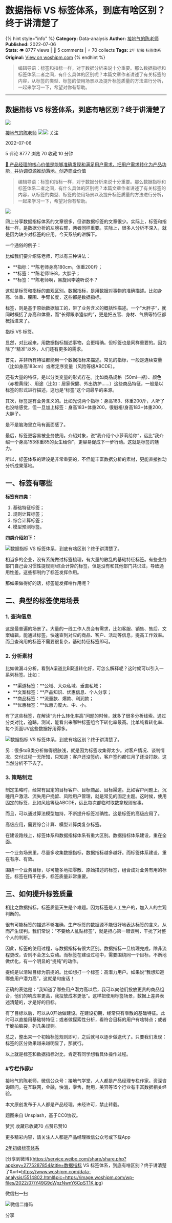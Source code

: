 # 数据指标 VS 标签体系，到底有啥区别？终于讲清楚了
{% hint style="info" %}
**Category:** Data-analysis
**Author:** [接地气的陈老师](https://www.woshipm.com/u/773891)
**Published:** 2022-07-06  
**Stats:** 👁️ 8777 views | 💬 5 comments | ⭐ 70 collects
**Tags:** `2年` `初级` `标签体系`
**Original:** [View on woshipm.com](https://www.woshipm.com/data-analysis/5514802.html)
{% endhint %}
> 编辑导语：标签和指标一样，对于数据分析来说十分重要。那么数据指标和标签体系二者之间，有什么具体的区别呢？本篇文章作者讲述了有关标签的内容，从标签的类型、标签的使用场景以及提升标签质量的方法进行分析，一起来学习一下，希望对你有帮助。

---

## 数据指标 VS 标签体系，到底有啥区别？终于讲清楚了

[![](https://image.woshipm.com/wp-files/2019/08/0GkAbc8ZooEsibtWEUNO.png!/both/72x72)](https://www.woshipm.com/u/773891)

[接地气的陈老师](https://www.woshipm.com/u/773891) ![](https://static.woshipm.com/tag/1121_1@2x.png)![](https://static.woshipm.com/tag/2103_1@2x.png) 关注

2022-07-06

5 评论 8777 浏览 70 收藏 10 分钟

[🔗 产品经理的核心价值是能够准确发现和满足用户需求，把用户需求转化为产品功能，并协调资源推动落地，创造商业价值](https://ke.qidianla.com/courses/90pm)

> 编辑导语：标签和指标一样，对于数据分析来说十分重要。那么数据指标和标签体系二者之间，有什么具体的区别呢？本篇文章作者讲述了有关标签的内容，从标签的类型、标签的使用场景以及提升标签质量的方法进行分析，一起来学习一下，希望对你有帮助。

![](https://image.woshipm.com/wp-files/2022/07/Y49G9oWpzNwnY6CpST1K.jpg)

网上分享数据指标体系的文章很多，但讲数据标签的文章很少。实际上，标签和指标一样，是数据分析的左膀右臂，两者同样重要。实际上，很多人分析不深入，就是因为缺少对标签的应用。今天系统的讲解下。

一个通俗的例子：

比如我们要介绍陈老师，可以有三种讲法：

*   **指标：**陈老师身高180cm，体重200斤；
*   **标签：**陈老师1米8，大胖子；
*   **标签：**陈老师啊，黑旋风李逵听说不？

这就是标签和指标的直观区别。数据指标，是用数据对事物的准确描述。比如身高、体重、腰围、手臂长度，这些都是数据指标。

标签，则是基于原始数据加工的，带了业务含义的概括性描述。一个“大胖子”，就同时概括了身高和体重，而“长得跟李逵似的”，更是把五官、身材、气质等特征都概括进来了。

指标 VS 标签。

显然，对比起来，用数据指标描述事物，会更精确。但标签也是同样重要的。因为除了“精准”以外，人们还有更多的需求。

首先，并非所有特征都能用一个数据指标来描述。常见的指标，一般是连续变量（比如身高183cm）或者定序变量（风险等级ABCDE）。

还有大量的特征，是以分类变量的形式存在。比如商品规格（50ml一瓶）、颜色（赤橙黄绿）、用途（比如：居家保健、外出防护……）这些商品特征，一般是以标签的形式进行描述，这也是“标签”这个词最早的来源。

其次，标签是有业务含义的。比如光说两个指标：身高183、体重200斤，人听了也没啥感觉，但一旦加上标签：身高183+体重200，很魁梧/身高183+体重200，大胖子。

是不是脑海里立马有画面感了。

最后，标签更容易被业务使用。介绍对象，说“我介绍个小萝莉给你”，远比“我介绍一个身高153体重85的女生给你”，更容易促成下一步行动。这就是标签的魅力。

所以，标签体系的建设是非常重要的，不但能丰富数据分析的素材，更能直接推动分析成果落地。

## 一、标签有哪些

**标签有四类：**

1.  基础特征标签；
2.  规则计算标签；
3.  综合计算标签；
4.  模型预测标签。

**四类介绍如下：**

![数据指标 VS 标签体系，到底有啥区别？终于讲清楚了。](https://image.woshipm.com/wp-files/2022/07/tre9b15BJFWEn7gg65tR.png)

相当多的企业，没有系统做过标签梳理，有大量的散乱的基础特征标签。有些业务部门自己会习惯性提规则/综合计算的标签，但是没有和其他部门共识过，导致通用性差。这些都制约了标签发挥作用。

那如果做得好的话，标签能发挥啥作用呢？

## 二、典型的标签使用场景

### 1\. 查询信息

这是最普遍的场景了。大量的一线工作人员会有需求，比如客服、销售、售后、文案编辑，能通过标签，快速查到对应的商品、客户、活动等信息，提高工作效率。而且查询用的标签不需要很复杂，基础特征标签即可。

### 2\. 分析素材

比如做漏斗分析，看到A渠道比B渠道转化好，可怎么解释呢？这时候可以引入一系列标签。比如：

*   **渠道标签：**公域、大众私域、垂直私域；
*   **文案标签：**产品知识、优惠信息、个人分享；
*   **商品标签：**流量款、爆款、利润款；
*   **优惠标签：**优惠力度大、中、小。

有了这些标签，在解读“为什么转化率高”问题的时候，就多了很多分析线索。通过分类对比，追踪，测试，能看出来哪种标签组合下转化率最高。比单纯看转化率、每个页面UV这些数据好用得多。

![数据指标 VS 标签体系，到底有啥区别？终于讲清楚了。](https://image.woshipm.com/wp-files/2022/07/6ZxjcW8BlB7DTq4WbVoV.png)

另：很多toB类分析做得很肤浅，就是因为标签收集得太少。对客户情况、谈判情况、交付过程一无所知，只知道：客户还没签约，客户签约都仨月了还没打款。这当然分析不下去了。

### 3\. 策略制定

制定策略时，经常有固定的目标客户、目标商品、目标渠道。比如客户问题上，沉睡用户激活、流失用户挽留、风险用户管理，就是常见的固定主题。这时候，使用固定的标签，比如风险等级ABCDE，远比每次都临时取数拿规则省事。

而且，可以通过算法模型加持，不断提升标签准确性。这是标签的高级应用了。

高级应用，需要综合计算、模型计算类复杂标签。

在建设路线上，标签体系和数据指标体系有重大区别。数据指标体系建设，重在全面。

一个业务场景里，尽量多收集数据指标，数据指标越多越好。而标签体系建设，重在有序、有效。

围绕一个业务目标，尽可能多地把零散、原始描述的标签，组合成对业务有用的标签。标签在精不在多，标签质量非常重要。

## 三、如何提升标签质量

相比之数据指标，标签质量天生是个难题。因为标签是人工生产的，加入人的主观判断的。

很有可能标签的描述不够准确，生产标签的数据源不能很好地表达标签的含义，从而产生误判。我们常说：“不要给人乱贴标签”，就是担心第一眼误判，干扰了对整个人的判断。

因此，标签的使用过程，与数据指标有很大区别。数据指标一旦梳理完成，除非流程更改，否则不会怎么变动。而标签在建设过程中，需要围绕同一个目标，不断地做优化，有一个明显的“提纯”的动作。

提纯是以清晰目标为前提的。比如想打一个标签：高潜力用户。如果说“我想知道哪些用户潜力高”，这就是句废话！

正确的表达是：“我知道了哪些用户潜力高以后，我可以向他们投放更贵的商品组合，他们的响应率更高，我投放成本更低”。这样把使用标签场景，数据上差异表述清楚的，才是好的目标。

有了目标以后，可以从0开始做建设。在建设初期，经常只有零散的基础特征。此时可以直接用基础特特征；或者做探索性分析，看符合目标的用户有啥特点；或者干脆拍脑袋，列几条规则。

总之，整出来一个初始标签规则即可，之后就可以逐步做迭代了。只要我们发现：标签的区分效果越来越明显了，那就行。

以上就是标签和数据指标对比，肯定有同学想看具体操作过程。

### #专栏作家#

接地气的陈老师，微信公众号：接地气学堂，人人都是产品经理专栏作家。资深咨询顾问，在互联网，金融，快消，零售，耐用，美容等15个行业有丰富数据相关经验。

本文原创发布于人人都是产品经理。未经许可，禁止转载。

题图来自 Unsplash，基于CC0协议。

赞赏 收藏已收藏70 点赞已赞10

更多精彩内容，请关注人人都是产品经理微信公众号或下载App

[2年](https://www.woshipm.com/tag/2%e5%b9%b4)[初级](https://www.woshipm.com/tag/%e5%88%9d%e7%ba%a7)[标签体系](https://www.woshipm.com/tag/%e6%a0%87%e7%ad%be%e4%bd%93%e7%b3%bb)

[分享到微博](https://service.weibo.com/share/share.php?appkey=2775287854&title=数据指标 VS 标签体系，到底有啥区别？终于讲清楚了&url=https://www.woshipm.com/data-analysis/5514802.html&pic=https://image.woshipm.com/wp-files/2022/07/Y49G9oWpzNwnY6CpST1K.jpg)

微信扫一扫

![微信二维码](https://api.pwmqr.com/qrcode/create/?url=https://www.woshipm.com/data-analysis/5514802.html)

分享